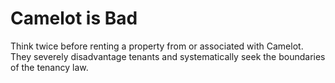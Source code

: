 # Camelot is Bad
Think twice before renting a property from or associated with Camelot. They severely disadvantage tenants and systematically seek the boundaries of the tenancy law.
